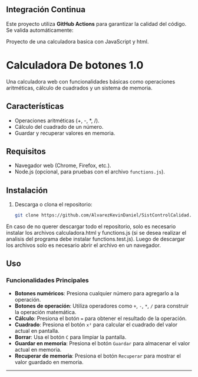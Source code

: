 ## Integración Continua
Este proyecto utiliza **GitHub Actions** para garantizar la calidad del código. Se valida automáticamente:

Proyecto de una calculadora basica con JavaScript y html.

# Calculadora De botones 1.0

Una calculadora web con funcionalidades básicas como operaciones aritméticas, cálculo de cuadrados y un sistema de memoria.

## Características
- Operaciones aritméticas (+, -, *, /).
- Cálculo del cuadrado de un número.
- Guardar y recuperar valores en memoria.

## Requisitos
- Navegador web (Chrome, Firefox, etc.).
- Node.js (opcional, para pruebas con el archivo `functions.js`).

## Instalación
1. Descarga o clona el repositorio:
   ```bash
   git clone https://github.com/AlvarezKevinDaniel/SistControlCalidad.git
En caso de no querer descargar todo el repositorio, solo es necesario instalar los archivos calculadora.html y functions.js (si se desea realizar el analisis del programa debe instalar functions.test.js).
Luego de descargar los archivos solo es necesario abrir el archivo en un navegador.

## Uso

### Funcionalidades Principales
- **Botones numéricos**: Presiona cualquier número para agregarlo a la operación.
- **Botones de operación**: Utiliza operadores como `+`, `-`, `*`, `/` para construir la operación matemática.
- **Cálculo**: Presiona el botón `=` para obtener el resultado de la operación.
- **Cuadrado**: Presiona el botón `x²` para calcular el cuadrado del valor actual en pantalla.
- **Borrar**: Usa el botón `C` para limpiar la pantalla.
- **Guardar en memoria**: Presiona el botón `Guardar` para almacenar el valor actual en memoria.
- **Recuperar de memoria**: Presiona el botón `Recuperar` para mostrar el valor guardado en memoria.

---
